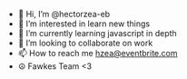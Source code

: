 - 👋 Hi, I’m @hectorzea-eb
- 👀 I’m interested in learn new things
- 🌱 I’m currently learning javascript in depth
- 💞️ I’m looking to collaborate on work
- 📫 How to reach me hzea@eventbrite.com
- ☮️ Fawkes Team <3

<!---
hectorzea-eb/hectorzea-eb is a ✨ special ✨ repository because its `README.md` (this file) appears on your GitHub profile.
You can click the Preview link to take a look at your changes.
--->

